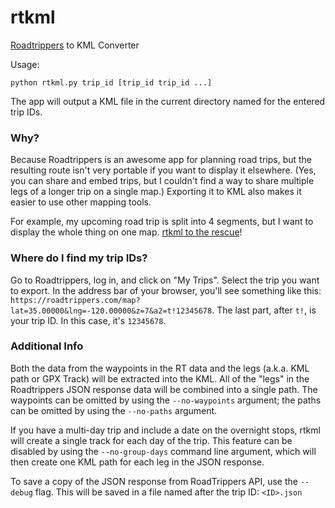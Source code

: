 # rtkml
[Roadtrippers](https://roadtrippers.com/) to KML Converter

Usage:

````
python rtkml.py trip_id [trip_id trip_id ...]
````

The app will output a KML file in the current directory named for the entered trip IDs.

### Why?

Because Roadtrippers is an awesome app for planning road trips, but the resulting route isn't very portable if you want to display it elsewhere. (Yes, you can share and embed trips, but I couldn't find a way to share multiple legs of a longer trip on a single map.) Exporting it to KML also makes it easier to use other mapping tools.

For example, my upcoming road trip is split into 4 segments, but I want to display the whole thing on one map. [rtkml to the rescue](https://thetravelingmidget.com/the-route/)!

### Where do I find my trip IDs?

Go to Roadtrippers, log in, and click on "My Trips". Select the trip you want to export. In the address bar of your browser, you'll see something like this: `https://roadtrippers.com/map?lat=35.00000&lng=-120.00000&z=7&a2=t!12345678`. The last part, after `t!`, is your trip ID. In this case, it's `12345678`.

### Additional Info

Both the data from the waypoints in the RT data and the legs (a.k.a. KML path or GPX Track) will be extracted into the KML. All of the "legs" in the Roadtrippers JSON response data will be combined into a single path. The waypoints can be omitted by using the `--no-waypoints` argument; the paths can be omitted by using the `--no-paths` argument. 

If you have a multi-day trip and include a date on the overnight stops, rtkml will create a single track for each day of the trip. This feature can be disabled by using the `--no-group-days` command line argument, which will then create one KML path for each leg in the JSON response.

To save a copy of the JSON response from RoadTrippers API, use the `--debug` flag. This will be saved in a file named after the trip ID: `<ID>.json`
